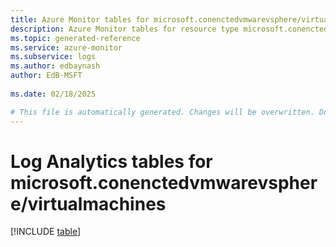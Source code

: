 ```yaml
---
title: Azure Monitor tables for microsoft.conenctedvmwarevsphere/virtualmachines
description: Azure Monitor tables for resource type microsoft.conenctedvmwarevsphere/virtualmachines
ms.topic: generated-reference
ms.service: azure-monitor
ms.subservice: logs
ms.author: edbaynash
author: EdB-MSFT
   
ms.date: 02/18/2025

# This file is automatically generated. Changes will be overwritten. Do not change this file directly.
---
```


# Log Analytics tables for microsoft.conenctedvmwarevsphere/virtualmachines  

[!INCLUDE [table](~/reusable-content/ce-skilling/azure/includes/azure-monitor/reference/tables/microsoft-conenctedvmwarevsphere_virtualmachines-include.md)]

